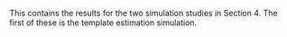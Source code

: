 This contains the results for the two simulation studies in Section 4. The first of these is the template estimation simulation.
